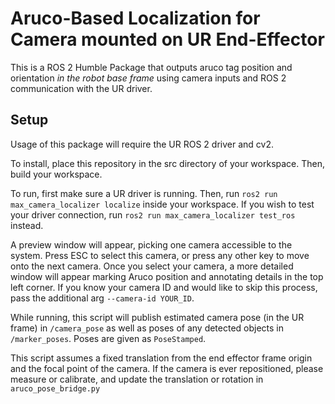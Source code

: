 # Aruco-Based Localization for Camera mounted on UR End-Effector

This is a ROS 2 Humble Package that outputs aruco tag position and orientation *in the robot base frame* using camera inputs and ROS 2 communication with the UR driver. 

## Setup
Usage of this package will require the UR ROS 2 driver and cv2. 

To install, place this repository in the src directory of your workspace. Then, build your workspace. 

To run, first make sure a UR driver is running. Then, run `ros2 run max_camera_localizer localize` inside your workspace. 
If you wish to test your driver connection, run `ros2 run max_camera_localizer test_ros` instead.

A preview window will appear, picking one camera accessible to the system. Press ESC to select this camera, or press any other key to move onto the next camera. Once you select your camera, a more detailed window will appear marking Aruco position and annotating details in the top left corner. If you know your camera ID and would like to skip this process, pass the additional arg `--camera-id YOUR_ID`. 

While running, this script will publish estimated camera pose (in the UR frame) in `/camera_pose` as well as poses of any detected objects in `/marker_poses`. Poses are given as `PoseStamped`.  

This script assumes a fixed translation from the end effector frame origin and the focal point of the camera. If the camera is ever repositioned, please measure or calibrate, and update the translation or rotation in `aruco_pose_bridge.py`